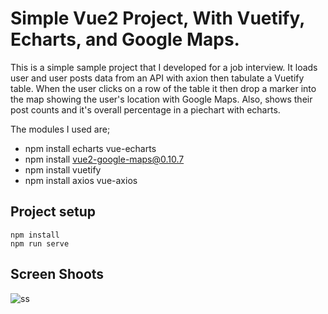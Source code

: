 # Simple Vue2 Project, With Vuetify, Echarts, and Google Maps.

This is a simple sample project that I developed for a job interview. It loads user and user posts data from an API with axion then tabulate a Vuetify table. When the user clicks on a row of the table it then drop a marker into the map showing the user's location with Google Maps. Also, shows their post counts and it's overall percentage in a piechart with echarts.

The modules I used are;
* npm install echarts vue-echarts
* npm install vue2-google-maps@0.10.7
* npm install vuetify
* npm install axios vue-axios

## Project setup
```
npm install
npm run serve
```
## Screen Shoots
![ss](https://user-images.githubusercontent.com/20650144/119228874-c7796700-bb1d-11eb-9eff-0a1cfca59d2e.png)
